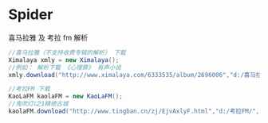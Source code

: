 # Spider
喜马拉雅 及 考拉 fm 解析




``` java
//喜马拉雅（不支持收费专辑的解析） 下载
Ximalaya xmly = new Ximalaya();
//例如： 解析下载 《心理罪》 有声小说
xmly.download("http://www.ximalaya.com/6333535/album/2696006","d:/喜马拉雅/",1);  //1：高质量 2：低质量
```

``` java
//考拉FM 下载
KaoLaFM kaolaFM = new KaoLaFM();
//鬼吹灯Ⅰ之1精绝古城
kaolaFM.download("http://www.tingban.cn/zj/EjvAxlyF.html","d:/考拉FM/",1);  //1:mp3 2:aac 3:m3u8
```

